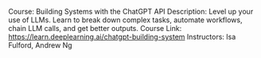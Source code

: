 Course: Building Systems with the ChatGPT API
Description: Level up your use of LLMs. Learn to break down complex tasks, automate workflows, chain LLM calls, and get better outputs.
Course Link: https://learn.deeplearning.ai/chatgpt-building-system
Instructors: Isa Fulford, Andrew Ng
